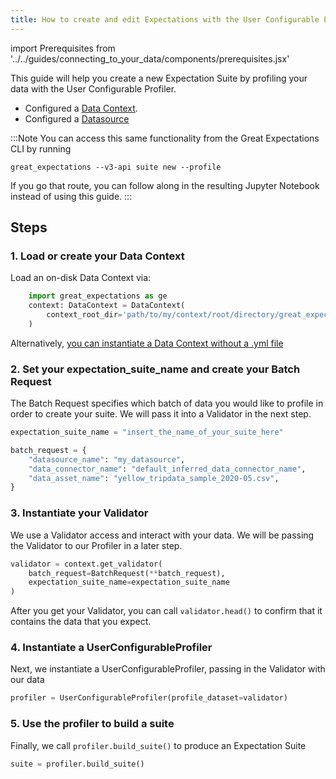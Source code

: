 ```yaml
---
title: How to create and edit Expectations with the User Configurable Profiler
---
```


import Prerequisites from '../../guides/connecting_to_your_data/components/prerequisites.jsx'

This guide will help you create a new Expectation Suite by profiling your data with the User Configurable Profiler.

<Prerequisites>

- Configured a [Data Context](../../tutorials/getting_started/initialize_a_data_context.md).
- Configured a [Datasource](../../tutorials/getting_started/connect_to_data.md)

</Prerequisites>

:::Note
You can access this same functionality from the Great Expectations CLI by running
```console
great_expectations --v3-api suite new --profile
```

If you go that route, you can follow along in the resulting Jupyter Notebook instead of using this guide.
:::

## Steps

### 1. Load or create your Data Context

Load an on-disk Data Context via:
```python
    import great_expectations as ge
    context: DataContext = DataContext(
        context_root_dir='path/to/my/context/root/directory/great_expectations'
    )
```

Alternatively, [you can instantiate a Data Context without a .yml file](../setup/configuring_data_contexts/how_to_instantiate_a_data_context_without_a_yml_file)


### 2. Set your expectation_suite_name and create your Batch Request 

The Batch Request specifies which batch of data you would like to profile in order to create your suite. We will pass it into a Validator in the next step.

```python
expectation_suite_name = "insert_the_name_of_your_suite_here"

batch_request = {
    "datasource_name": "my_datasource",
    "data_connector_name": "default_inferred_data_connector_name",
    "data_asset_name": "yellow_tripdata_sample_2020-05.csv",
}
```

### 3. Instantiate your Validator

We use a Validator access and interact with your data. We will be passing the Validator to our Profiler in a later step.

```python
validator = context.get_validator(
    batch_request=BatchRequest(**batch_request),
    expectation_suite_name=expectation_suite_name
)
```

After you get your Validator, you can call `validator.head()` to confirm that it contains the data that you expect.

### 4. Instantiate a UserConfigurableProfiler

Next, we instantiate a UserConfigurableProfiler, passing in the Validator with our data

```python
profiler = UserConfigurableProfiler(profile_dataset=validator)
```

### 5. Use the profiler to build a suite

Finally, we call `profiler.build_suite()` to produce an Expectation Suite

```python
suite = profiler.build_suite()
```